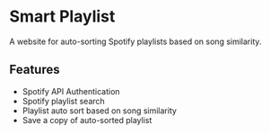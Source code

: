 # Smart Playlist

A website for auto-sorting Spotify playlists based on song similarity.

## Features

- Spotify API Authentication
- Spotify playlist search
- Playlist auto sort based on song similarity
- Save a copy of auto-sorted playlist
